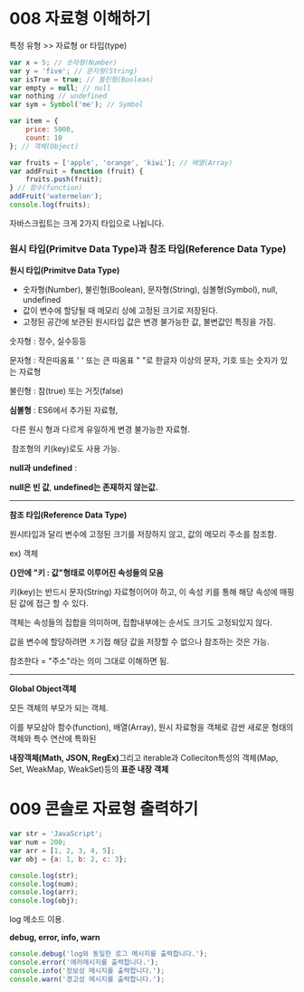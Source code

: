 # 008 자료형 이해하기

특정 유형 >> 자료형 or 타입(type)

```javascript
var x = 5; // 숫자형(Number)
var y = 'five'; // 문자형(String)
var isTrue = true; // 불린형(Boolean)
var empty = null; // null
var nothing // undefined
var sym = Symbol('me'); // Symbol

var item = {
    price: 5000,
    count: 10
}; // 객체(Object)

var fruits = ['apple', 'orange', 'kiwi']; // 배열(Array)
var addFruit = function (fruit) {
    fruits.push(fruit);
} // 함수(function)
addFruit('watermelon');
console.log(fruits);
```



자바스크립트는 크게 2가지 타입으로 나뉩니다.

### <strong>원시 타입(Primitve Data Type)</strong>과 <strong>참조 타입(Reference Data Type)</strong>

<strong>원시 타입(Primitve Data Type)</strong>

* 숫자형(Number), 불린형(Boolean), 문자형(String), 심볼형(Symbol), null, undefined
* 값이 변수에 할당될 때 메모리 상에 고정된 크기로 저장된다.
* 고정된 공간에 보관된 원시타입 값은 변경 불가능한 값, 불변값인 특징을 가짐.

숫자형 : 정수, 실수등등

문자형 : 작은따옴표 ' ' 또는 큰 따옴표 " "로 한글자 이상의 문자, 기호 또는 숫자가 있는 자료형

불린형 : 참(true) 또는 거짓(false)

<strong>심볼형</strong> : ES6에서 추가된 자료형, 

​			  다른 원시 형과 다르게 유일하게 변경 불가능한 자료형.

​			  참조형의 키(key)로도 사용 가능.

<strong>null과 undefined</strong> : 

<strong>null은 빈 값</strong>, <strong>undefined는 존재하지 않는값.</strong>

<hr/>

<strong>참조 타입(Reference Data Type)</strong>

원시타입과 달리 변수에 고정된 크기를 저장하지 않고, 값의 메모리 주소를 참조함.

ex) 객체

<strong>{}안에 "키 : 값"형태로 이루어진 속성들의 모음</strong>

키(key)는 반드시 문자(String) 자료형이어야 하고, 이 속성 키를 통해 해당 속성에 매핑된 값에 접근 할 수 있다.



객체는 속성들의 집합을 의미하며, 집합내부에는 순서도 크기도 고정되있지 않다.

값을 변수에 할당하려면 ㅈ기접 해당 값을 저장할 수 없으나 참조하는 것은 가능.

참조한다 = "주소"라는 의미 그대로 이해하면 됨.

<hr/>



<strong>Global Object객체</strong>

모든 객체의 부모가 되는 객체.

이를 부모삼아 함수(function), 배열(Array), 원시 자료형을 객체로 감싼 새로운 형태의 객체와 특수 연산에 특화된

<strong>내장객체(Math, JSON, RegEx)</strong>그리고 iterable과 Colleciton특성의 객체(Map, Set, WeakMap, WeakSet)등의 <strong>표준 내장 객체</strong>



# 009 콘솔로 자료형 출력하기

```javascript
var str = 'JavaScript';
var num = 200;
var arr = [1, 2, 3, 4, 5];
var obj = {a: 1, b: 2, c: 3};

console.log(str);
console.log(num);
console.log(arr);
console.log(obj);
```



log 메소드 이용.

<strong>debug, error, info, warn</strong>

```javascript
console.debug('log와 동일한 로그 메시지를 출력합니다.');
console.error('에러메시지를 출력합니다.');
console.info('정보성 메시지를 출력합니다.');
console.warn('경고성 메시지를 출력합니다.');
```

